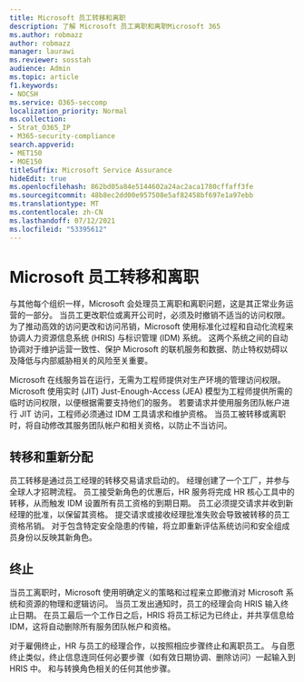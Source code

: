 ```yaml
---
title: Microsoft 员工转移和离职
description: 了解 Microsoft 员工离职和离职Microsoft 365
ms.author: robmazz
author: robmazz
manager: laurawi
ms.reviewer: sosstah
audience: Admin
ms.topic: article
f1.keywords:
- NOCSH
ms.service: O365-seccomp
localization_priority: Normal
ms.collection:
- Strat_O365_IP
- M365-security-compliance
search.appverid:
- MET150
- MOE150
titleSuffix: Microsoft Service Assurance
hideEdit: true
ms.openlocfilehash: 862bd05a84e5144602a24ac2aca1780cffaff3fe
ms.sourcegitcommit: 48b8ec2dd00e957508e5af82458bf697e1a97ebb
ms.translationtype: MT
ms.contentlocale: zh-CN
ms.lasthandoff: 07/12/2021
ms.locfileid: "53395612"
---
```

# <a name="microsoft-employee-transfer-and-termination"></a>Microsoft 员工转移和离职

与其他每个组织一样，Microsoft 会处理员工离职和离职问题，这是其正常业务运营的一部分。 当员工更改职位或离开公司时，必须及时撤销不适当的访问权限。 为了推动高效的访问更改和访问吊销，Microsoft 使用标准化过程和自动化流程来协调人力资源信息系统 (HRIS) 与标识管理 (IDM) 系统。 这两个系统之间的自动协调对于维护运营一致性、保护 Microsoft 的联机服务和数据、防止特权妨碍以及降低与内部威胁相关的风险至关重要。

Microsoft 在线服务旨在运行，无需为工程师提供对生产环境的管理访问权限。 Microsoft 使用实时 (JIT) Just-Enough-Access (JEA) 模型为工程师提供所需的临时访问权限，以便根据需要支持他们的服务。 若要请求并使用服务团队帐户进行 JIT 访问，工程师必须通过 IDM 工具请求和维护资格。 当员工被转移或离职时，将自动修改其服务团队帐户和相关资格，以防止不当访问。

## <a name="transfer-and-reassignment"></a>转移和重新分配

员工转移是通过员工经理的转移交易请求启动的。 经理创建了一个工厂，并参与全球人才招聘流程。 员工接受新角色的优惠后，HR 服务将完成 HR 核心工具中的转移，从而触发 IDM 设置所有员工资格的到期日期。 员工必须提交请求并收到新经理的批准，以保留其资格。 提交请求或接收经理批准失败会导致被转移的员工资格吊销。 对于包含特定安全隐患的传输，将立即重新评估系统访问和安全组成员身份以反映其新角色。

## <a name="termination"></a>终止

当员工离职时，Microsoft 使用明确定义的策略和过程来立即撤消对 Microsoft 系统和资源的物理和逻辑访问。 当员工发出通知时，员工的经理会向 HRIS 输入终止日期。 在员工最后一个工作日之后，HRIS 将员工标记为已终止，并共享信息给 IDM，这将自动删除所有服务团队帐户和资格。

对于雇佣终止，HR 与员工的经理合作，以按照相应步骤终止和离职员工。 与自愿终止类似，终止信息连同任何必要步骤（如有效日期协调、删除访问）一起输入到 HRIS 中。 和与转换角色相关的任何其他步骤。
